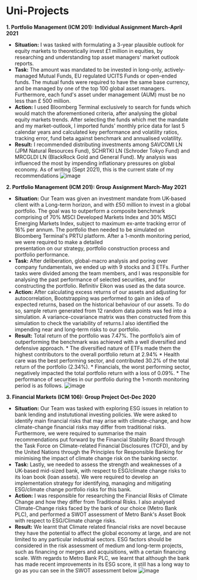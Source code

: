# Uni-Projects

__1. Portfolio Management (ICM 201): Individual Assignment March-April 2021__
  * __Situation:__ I was tasked with formulating a 3-year plausible outlook for equity markets to theoretically invest £1 million in equities, by researching and understanding top asset managers' market outlook reports. 
  * __Task:__ The amount was mandated to be invested in long-only, actively-managed Mutual Funds, EU regulated UCITS Funds or open-ended funds. The mutual funds were required to have the same base currency, and be managed by one of the top 100 global asset managers. Furthermore, each fund's asset under management (AUM) must be no less than £ 500 million.
  * __Action:__ I used Bloomberg Terminal exclusively to search for funds which would match the aforementioned criteria, after analysing the global equity markets trends. After selecting the funds which met the mandate and my market-outlook, I imported funds' monthly price data for last 5 calendar years and calculated key performance and volatility ratios, tracking error, fund beta against benchmark and annualised volatility.
  * __Result:__ I recommended distributing investments among SAVCOMI LN (JPM Natural Resources Fund), SCHRTKI LN (Schroder Tokyo Fund) and MRCGLDI LN (BlackRock Gold and General Fund). My analysis was influenced the most by impending inflationary pressures on global economy. As of writing (Sept 2021), this is the current state of my recommendations
  ![image](https://user-images.githubusercontent.com/73054575/134005609-42d3ff19-c3a2-4f1f-99d4-96d344efe8b5.png)

__2. Portfolio Management (ICM 201): Group Assignment March-May 2021__
  * __Situation:__ Our Team was given an investment mandate from UK-based client with a Long-term horizon, and with £50 million to invest in a global portfolio. The goal was to outperform a composite benchmark comprising of 70% MSCI Developed Markets Index and 30% MSCI Emerging Markets Index, subject to maximum ex-ante tracking error of 
16% per annum. The portfolio then needed to be simulated on Bloomberg Terminal's PRTU platform. After a 1-month monitoring period, we were required to make a detailed  
presentation on our strategy, portfolio construction process and portfolio performance.
  * __Task:__ After deliberation, global-macro analysis and poring over company fundamentals, we ended up with 9 stocks and 3 ETFs. Further tasks were divided among the team members, and I was responsible for analysing the past performance of selected securities, and for constructing the portfolio. Refinitiv Eikon was used as the data source.
  * __Action:__ After calculating excess returns of our assets and adjusting for autocorrelation, Bootstrapping was performed to gain an idea of expected returns, based on the historical behaviour of our assets. To do so, sample return generated from 12 random data points was fed into a simulation. A variance-covariance matrix was then constructed from this simulation to check the variability of returns.I also identified the impending near and long-term risks to our portfolio.
  * __Result:__ Total return of the portfolio was 7.47%. The portfolio’s aim of outperforming the benchmark was achieved with a well diversified and defensive approach. 
          * The diversified nature of ETFs made them the highest contributors to the overall portfolio return at 2.94%
          * Health care was the best performing sector, and contributed 30.2% of the total return of the portfolio (2.34%).
          * Financials, the worst performing sector, negatively impacted the total portfolio return with a loss of 0.09%.
          * The performance of securities in our portfolio during the 1-month monitoring period is as follows.
  ![image](https://user-images.githubusercontent.com/73054575/134043870-244ae273-3d05-46ec-bee9-23715065c9ab.png)

__3. Financial Markets (ICM 106): Group Project Oct-Dec 2020__
  * __Situation:__ Our Team was tasked with exploring ESG issues in relation to bank lending and instututional investing policies. We were asked to identify main financial risks that may arise with climate-change, and how climate-change financial risks may differ from traditional risks. Furthermore, we were required to summarise the main recommendations put forward by the Financial Stability Board through the Task Force on Climate-related Financial Disclosures (TCFD), and by the United Nations through the Principles for Responsible Banking for minimising the impact of climate change risk on the banking sector. 
  * __Task:__ Lastly, we needed to assess the strength and weaknesses of a UK-based mid-sized bank, with respect to ESG/climate change risks to its loan book (loan assets). We were required to develop an implementation strategy for identifying, managing and mitigating ESG/climate change portfolio risks for this bank.
  * __Action:__ I was responsible for researching the Financial Risks of Climate Change and how they differ from Traditional Risks. I also analysed Climate-Change risks faced by the bank of our choice (Metro Bank PLC), and performed a SWOT assessment of Metro Bank's Asset Book with respect to ESG/Climate change risks.
  * __Result:__ We learnt that Climate related financial risks are novel because they have the potential to affect the global economy at large, and are not limited to any particular industrial sectors. ESG factors should be considered in the risk assessment of medium and long-term projects, such as financing or mergers and acquisitions, with a certain financing scale. With regards to Metro Bank PLC, we learnt that although the bank has made recent improvements in its ESG score, it still has a long way to go as you can see in the SWOT assessment below ![image](https://user-images.githubusercontent.com/73054575/134041441-80a6fd00-65e0-4d3e-bd78-b76222354d0b.png)

